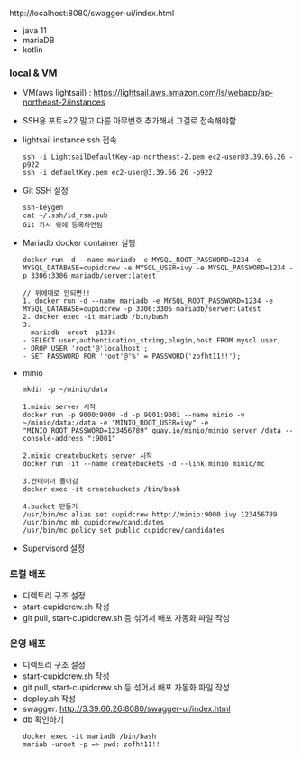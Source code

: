 http://localhost:8080/swagger-ui/index.html

- java 11
- mariaDB
- kotlin

### local & VM 
- VM(aws lightsail) : https://lightsail.aws.amazon.com/ls/webapp/ap-northeast-2/instances
- SSH용 포트=22 말고 다른 아무번호 추가해서 그걸로 접속해야함 
- lightsail instance ssh 접속
  ````
  ssh -i LightsailDefaultKey-ap-northeast-2.pem ec2-user@3.39.66.26 -p922
  ssh -i defaultKey.pem ec2-user@3.39.66.26 -p922
  ````
- Git SSH 설정
    ````
    ssh-keygen
    cat ~/.ssh/id_rsa.pub
    Git 가서 위에 등록하면됨
    ````
- Mariadb docker container 실행  
    ````
    docker run -d --name mariadb -e MYSQL_ROOT_PASSWORD=1234 -e MYSQL_DATABASE=cupidcrew -e MYSQL_USER=ivy -e MYSQL_PASSWORD=1234 -p 3306:3306 mariadb/server:latest
    ````
    ````
    // 위에대로 안되면!!
    1. docker run -d --name mariadb -e MYSQL_ROOT_PASSWORD=1234 -e MYSQL_DATABASE=cupidcrew -p 3306:3306 mariadb/server:latest
    2. docker exec -it mariadb /bin/bash
    3. 
    - mariadb -uroot -p1234
    - SELECT user,authentication_string,plugin,host FROM mysql.user;
    - DROP USER 'root'@'localhost';
    - SET PASSWORD FOR 'root'@'%' = PASSWORD('zofht11!!');
    ````

- minio
  ````
  mkdir -p ~/minio/data
  ````
  ````
  1.minio server 시작
  docker run -p 9000:9000 -d -p 9001:9001 --name minio -v ~/minio/data:/data -e "MINIO_ROOT_USER=ivy" -e "MINIO_ROOT_PASSWORD=123456789" quay.io/minio/minio server /data --console-address ":9001"
  
  2.minio createbuckets server 시작
  docker run -it --name createbuckets -d --link minio minio/mc 
  
  3.컨테이너 들어감
  docker exec -it createbuckets /bin/bash
  
  4.bucket 만들기  
  /usr/bin/mc alias set cupidcrew http://minio:9000 ivy 123456789
  /usr/bin/mc mb cupidcrew/candidates
  /usr/bin/mc policy set public cupidcrew/candidates
  ````

- Supervisord 설정


### 로컬 배포
- 디렉토리 구조 설정
- start-cupidcrew.sh 작성
- git pull, start-cupidcrew.sh 등 섞어서 배포 자동화 파일 작성

### 운영 배포
- 디렉토리 구조 설정
- start-cupidcrew.sh 작성
- git pull, start-cupidcrew.sh 등 섞어서 배포 자동화 파일 작성
- deploy.sh 작성
- swagger: http://3.39.66.26:8080/swagger-ui/index.html
- db 확인하기
  ````
  docker exec -it mariadb /bin/bash
  mariab -uroot -p => pwd: zofht11!!
  ````